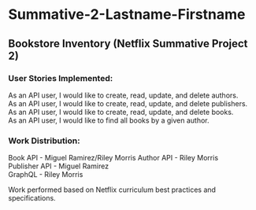 # Summative-2-Lastname-Firstname
## Bookstore Inventory (Netflix Summative Project 2)

### User Stories Implemented:
As an API user, I would like to create, read, update, and delete authors.  
As an API user, I would like to create, read, update, and delete publishers.  
As an API user, I would like to create, read, update, and delete books.  
As an API user, I would like to find all books by a given author.  

### Work Distribution:
Book API - Miguel Ramirez/Riley Morris 
Author API - Riley Morris  
Publisher API - Miguel Ramirez  
GraphQL - Riley Morris  

Work performed based on Netflix curriculum best practices and specifications.
